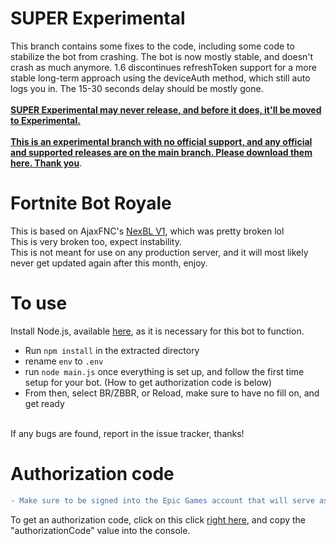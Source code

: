 # SUPER Experimental
This branch contains some fixes to the code, including some code to stabilize the bot from crashing. The bot is now mostly stable, and doesn't crash as much anymore. 1.6 discontinues refreshToken support for a more stable long-term approach using the deviceAuth method, which still auto logs you in. The 15-30 seconds delay should be mostly gone.<br><br><u>**SUPER Experimental may never release, and before it does, it'll be moved to Experimental.**</u><br><br><u>**This is an experimental branch with no official support, and any official and supported releases are on the main branch. Please download them [here](https://github.com/kitstudios/Fortnite-Bot-Royale/). Thank you**</u>.

# Fortnite Bot Royale

This is based on AjaxFNC's [NexBL V1](https://github.com/AjaxFNC-YT/NexBL-V1/), which was pretty broken lol
<br>
This is very broken too, expect instability.
<br>
This is not meant for use on any production server, and it will most likely never get updated again after this month, enjoy.
<br>
# To use
Install Node.js, available [here](https://nodejs.org/en/download), as it is necessary for this bot to function.
* Run `npm install` in the extracted directory
* rename `env` to `.env`
* run `node main.js` once everything is set up, and follow the first time setup for your bot. (How to get authorization code is below)
* From then, select BR/ZBBR, or Reload, make sure to have no fill on, and get ready
<br>
If any bugs are found, report in the issue tracker, thanks!
<br>

# Authorization code
```diff
- Make sure to be signed into the Epic Games account that will serve as the bot account!! Use incognito mode, or another browser to make sure!
```
To get an authorization code, click on this click [right here](https://www.epicgames.com/id/api/redirect?clientId=3f69e56c7649492c8cc29f1af08a8a12&responseType=code), and copy the "authorizationCode" value into the console.
<br>

